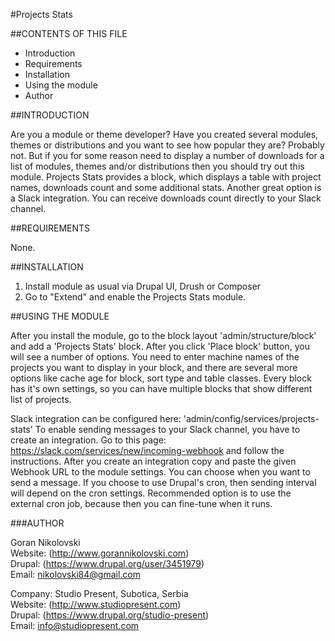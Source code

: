 #Projects Stats

##CONTENTS OF THIS FILE

  * Introduction
  * Requirements
  * Installation
  * Using the module
  * Author

##INTRODUCTION

Are you a module or theme developer? Have you created several modules, themes or
distributions and you want to see how popular they are? Probably not. But if you 
for some reason need to display a number of downloads for a list of modules, 
themes and/or distributions then you should try out this module. Projects Stats
provides a block, which displays a table with project names, downloads count and
some additional stats. Another great option is a Slack integration. You can 
receive downloads count directly to your Slack channel.

##REQUIREMENTS

None.

##INSTALLATION

1. Install module as usual via Drupal UI, Drush or Composer
2. Go to "Extend" and enable the Projects Stats module.

##USING THE MODULE

After you install the module, go to the block layout 'admin/structure/block' and
add a 'Projects Stats' block. After you click 'Place block' button, you will see
a number of options. You need to enter machine names of the projects you want to
display in your block, and there are several more options like cache age for
block, sort type and table classes. Every block has it's own settings, so you
can have multiple blocks that show different list of projects.

Slack integration can be configured here: 'admin/config/services/projects-stats'
To enable sending messages to your Slack channel, you have to create an
integration. Go to this page: https://slack.com/services/new/incoming-webhook
and follow the instructions. After you create an integration copy and paste the
given Webhook URL to the module settings. You can choose when you want to send a
message. If you choose to use Drupal's cron, then sending interval will depend
on the cron settings. Recommended option is to use the external cron job,
because then you can fine-tune when it runs.

###AUTHOR

Goran Nikolovski  
Website: (http://www.gorannikolovski.com)  
Drupal: (https://www.drupal.org/user/3451979)  
Email: nikolovski84@gmail.com  

Company: Studio Present, Subotica, Serbia  
Website: (http://www.studiopresent.com)  
Drupal: (https://www.drupal.org/studio-present)  
Email: info@studiopresent.com  
